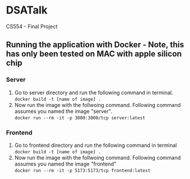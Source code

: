 # DSATalk
CS554 - Final Project

## Running the application with Docker - Note, this has only been tested on MAC with apple silicon chip
### Server
1. Go to server directory and run the following command in terminal.\
    `docker build -t [name of image] .`
2. Now run the image with the follwoing command.  Following command assumes you named the image "server".\
    `docker run --rm -it -p 3000:3000/tcp server:latest `
### Frontend
1. Go to frontend directory and run the following command in terminal\
    `docker build -t [name of image] .`
2. Now run the image with the follwoing command. Following command assumes you named the image "frontend"\
    `docker run --rm -it -p 5173:5173/tcp frontend:latest `

